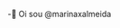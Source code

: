 -👋 Oi sou @marinaxalmeida

<!---
marinaxalmeida/marinaxalmeida is a ✨ special ✨ repository because its `README.md` (this file) appears on your GitHub profile.
You can click the Preview link to take a look at your changes.
--->

